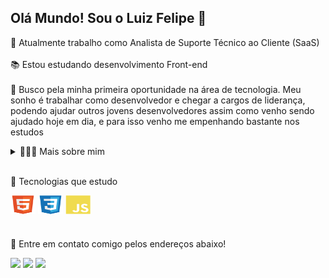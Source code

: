 ## Olá Mundo! Sou o Luiz Felipe 👋


🔭 Atualmente trabalho como Analista de Suporte Técnico ao Cliente (SaaS)<br><br> 
📚 Estou estudando desenvolvimento Front-end<br><br>
🔎 Busco pela minha primeira oportunidade na área de tecnologia. Meu sonho é trabalhar como desenvolvedor e chegar a cargos de liderança, podendo ajudar outros jovens desenvolvedores assim como venho sendo ajudado hoje em dia, e para isso venho me empenhando bastante nos estudos<br>

<details>
  <summary>👨🏾‍💻 Mais sobre mim</summary>

  - 💬 Atualmente resido no Brasil. Possuo inglês intermediário (B1) e Mandarim básico. Para ambos sigo me aprimorando também. Tenho experiência como Analista de Suporte técnico e Sucesso do Cliente para um SaaS de controle de qualidade em fábricas de rações para animais, que utiliza a tecnologia NIRS, na qual eu também faço as curvas de calibração. Neste trabalho habildiades de comunicação, escuta ativa, pensamento crítico, criatividade e proatividade são essenciais.
    
  - 📈 Estou estudando desenvolvimento Front-end na Alura e Escola DNC. Ainda na Alura, também faço cursos de UX/Design e Inovação e Gestão. Em breve pretendo inciar uma pós-graduação também na área de tecnologia.

  - ⚡ No meu tempo livre gosto de criar campanhas de RPG, fazer aulas de mandarim no Duolingo e práticar esportes como patinação e volei.
</details>
<br>

🧠 Tecnologias que estudo

<div style="display: inline_block">
  <img align="center" alt="HTML" height="30" width="40" src="https://raw.githubusercontent.com/devicons/devicon/master/icons/html5/html5-original.svg">
  <img align="center" alt="CSS" height="30" width="40" src="https://raw.githubusercontent.com/devicons/devicon/master/icons/css3/css3-original.svg">
  <img align="center" alt="Js" height="30" width="40" src="https://raw.githubusercontent.com/devicons/devicon/master/icons/javascript/javascript-plain.svg">
</div>

#

🔗 Entre em contato comigo pelos endereços abaixo! 
<div> 
  <a href="https://instagram.com/luiz.fenogueira" target="_blank"><img src="https://img.shields.io/badge/-Instagram-%23E4405F?style=for-the-badge&logo=instagram&logoColor=white" target="_blank"></a>
  <a href ="mailto:rodriguesnogueira.luiz@gmail.com"><img src="https://img.shields.io/badge/-Gmail-%23333?style=for-the-badge&logo=gmail&logoColor=white" target="_blank"></a>
  <a href="https://www.linkedin.com/in/luizfernogueira/" target="_blank"><img src="https://img.shields.io/badge/-LinkedIn-%230077B5?style=for-the-badge&logo=linkedin&logoColor=white" target="_blank"></a>


